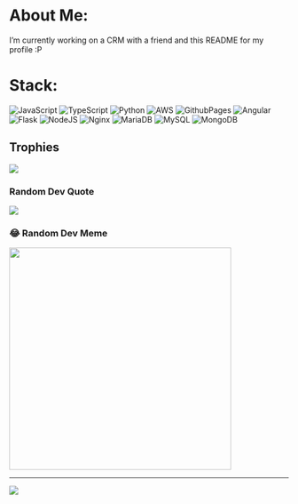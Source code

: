 #  About Me:
 I’m currently working on a CRM with a friend and this README for my profile :P


# Stack:
![JavaScript](https://img.shields.io/badge/javascript-%23323330.svg?style=plastic&logo=javascript&logoColor=%23F7DF1E) ![TypeScript](https://img.shields.io/badge/typescript-%23007ACC.svg?style=plastic&logo=typescript&logoColor=white) ![Python](https://img.shields.io/badge/python-3670A0?style=plastic&logo=python&logoColor=ffdd54) ![AWS](https://img.shields.io/badge/AWS-%23FF9900.svg?style=plastic&logo=amazon-aws&logoColor=white) ![GithubPages](https://img.shields.io/badge/github%20pages-121013?style=plastic&logo=github&logoColor=white) ![Angular](https://img.shields.io/badge/angular-%23DD0031.svg?style=plastic&logo=angular&logoColor=white) ![Flask](https://img.shields.io/badge/flask-%23000.svg?style=plastic&logo=flask&logoColor=white) ![NodeJS](https://img.shields.io/badge/node.js-6DA55F?style=plastic&logo=node.js&logoColor=white) ![Nginx](https://img.shields.io/badge/nginx-%23009639.svg?style=plastic&logo=nginx&logoColor=white) ![MariaDB](https://img.shields.io/badge/MariaDB-003545?style=plastic&logo=mariadb&logoColor=white) ![MySQL](https://img.shields.io/badge/mysql-%2300000f.svg?style=plastic&logo=mysql&logoColor=white) ![MongoDB](https://img.shields.io/badge/MongoDB-%234ea94b.svg?style=plastic&logo=mongodb&logoColor=white)
<!--# 📊 GitHub Stats:
 ![](https://github-readme-stats.vercel.app/api?username=Irionx&theme=synthwave&hide_border=false&include_all_commits=true&count_private=true)<br/>
![](https://github-readme-streak-stats.herokuapp.com/?user=Irionx&theme=synthwave&hide_border=false)<br/>
![](https://github-readme-stats.vercel.app/api/top-langs/?username=Irionx&theme=synthwave&hide_border=false&include_all_commits=true&count_private=true&layout=compact)
-->

## Trophies
![](https://github-profile-trophy.vercel.app/?username=Irionx&theme=discord&no-frame=false&no-bg=false&margin-w=4)

### Random Dev Quote
![](https://quotes-github-readme.vercel.app/api?type=vetical&theme=tokyonight)

### 😂 Random Dev Meme
<img src='https://randommeme-five.vercel.app/' style="height: 400px;"/>

---
[![](https://visitcount.itsvg.in/api?id=Irionx&icon=6&color=0)](https://visitcount.itsvg.in)



